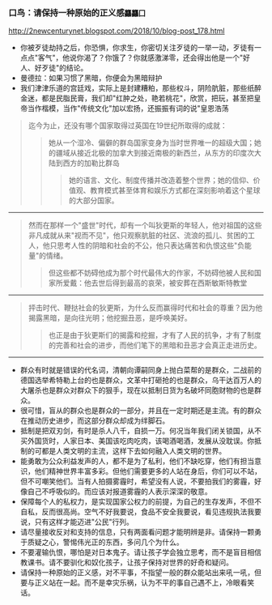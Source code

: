 ### 口鸟：请保持一种原始的正义感`龘龘囗`
http://2newcenturynet.blogspot.com/2018/10/blog-post_178.html
- 你被歹徒劫持之后，你恐惧，你求生，你密切关注歹徒的一举一动，歹徒有一点点"客气"，他说你渴了？你饿了？你就感激涕零，还会得出他是一个"好人、好歹徒"的结论。
- 曼德拉：如果习惯了黑暗，你便会为黑暗辩护
- 我们津津乐道的宫廷戏，实际上是封建糟粕，那些权斗，阴险肮脏，那些纸醉金迷，都是民脂民膏，我们却"红肿之处，艳若桃花"，欣赏，把玩，甚至把皇帝当作楷模，当作"传统文化"加以宏扬，还振振有词的说"皇恩浩荡
>迄今为止，还没有哪个国家取得过英国在19世纪所取得的成就：
>>她从一个湿冷、偏僻的群岛国家变身为当时世界唯一的超级大国；她的疆域从接近北极的加拿大到接近南极的新西兰，从东方的印度次大陆到西方的加勒比群岛
>>>她的语言、文化、制度传播并改造着整个世界；她的信仰、价值观、教育模式甚至体育和娱乐方式都在深刻影响着这个星球的大部分国家。
---
>然而在那样一个"盛世"时代，却有一个叫狄更斯的年轻人，他对祖国的这些非凡成就从来"视而不见"，他只观察肮脏的社区、流浪的孤儿、贫困的工人，他只思考人性的阴暗和社会的不公，他只表达痛苦和仇恨这些"负能量"的情绪。
>>但这些都不妨碍他成为那个时代最伟大的作家，不妨碍他被人民和国家所爱戴：他去世后得到最高的哀荣，被安葬在西斯敏斯特教堂
---
>抨击时代、鞭挞社会的狄更斯，为什么反而赢得时代和社会的尊重？因为他揭露黑暗，是向往光明；他挖掘丑恶，是呼唤美好。
>>也正是由于狄更斯们的揭露和挖掘，才有了人民的抗争，才有了制度的完善和社会的进步，而他们笔下的黑暗和丑恶才会真正走进历史。
---
- 群众有时就是错误的代名词，清朝向谭嗣同身上抛白菜帮的是群众，二战前的德国选举希特勒上台的也是群众，文革中打砸抢的也是群众，乌干达百万人的大屠杀也是群众对群众下的狠手，现在以抵制日货为名破坏同胞财物的也是群众。
- 很可惜，盲从的群众也是群众的一部分，并且在一定时期还是主流。有的群众在推动历史进步，而这部分群众却成为绊脚石。
- 抵制是把双刃剑，有时是杀人八千，自损一万。何况当年我们闭关锁国，从不买外国货时，人家日本、美国该吃肉吃肉，该喝酒喝酒，发展从没耽误。你抵制的可都是人类文明的主流，这样下去如何融入人类文明的世界。
- 能勇敢为公众利益发声的人，都不是为了私利，他们不缺吃穿，他们有担当意识，他们精神世界丰富多彩。但他们需要更多的人站在身后，你们可以不站，但不可嘲笑他们。当有人拍摄雾霾时，希望没有人说，不要拍我们的雾霾，好像自己不呼吸似的。而应该对报道雾霾的人表示深深的敬意。
- 保障每个人的私权力，是实现国家公权力的前提，为自己的生存发声，不但不自私，反而很高尚。空气不好我要说，食品不安全我要说，看见违规执法我要说，只有这样才能迈进"公民"行列。
- 请尽量接收反对和支持的信息，只有两面看问题才能明辨是非。请保持一颗勇于质疑之心，警惕伟光正的东西，多问几个为什么。
- 不要灌输仇恨，哪怕是对日本鬼子。请让孩子学会独立思考，而不是盲目相信教课书。请不要驯化和奴化孩子，让孩子保持对世界的好奇和疑问。
- 请保持一种原始的正义感，对不平事，不指望一般的群众能站出来吼一吼，但要与正义站在一起。而不是幸灾乐祸，认为不平的事自己遇不上，冷眼看笑话。